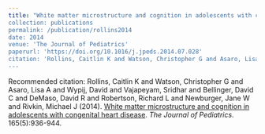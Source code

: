 ```yaml
---
title: "White matter microstructure and cognition in adolescents with congenital heart disease
collection: publications
permalink: /publication/rollins2014
date: 2014
venue: 'The Journal of Pediatrics'
paperurl: 'https://doi.org/10.1016/j.jpeds.2014.07.028'
citation: 'Rollins, Caitlin K and Watson, Christopher G and Asaro, Lisa A and Wypij, David and Vajapeyam, Sridhar and Bellinger, David C and DeMaso, David R and Robertson, Richard L and Newburger, Jane W and Rivkin, Michael J (2014). <u>White matter microstructure and cognition in adolescents with congenital heart disease</u>. <i>The Journal of Pediatrics</i>. 165(5):936-944.'
---
```

Recommended citation: Rollins, Caitlin K and Watson, Christopher G and Asaro, Lisa A and Wypij, David and Vajapeyam, Sridhar and Bellinger, David C and DeMaso, David R and Robertson, Richard L and Newburger, Jane W and Rivkin, Michael J (2014). <u>White matter microstructure and cognition in adolescents with congenital heart disease</u>. <i>The Journal of Pediatrics</i>. 165(5):936-944.